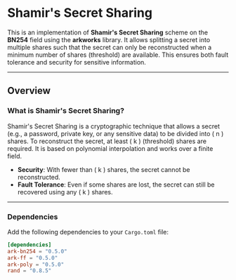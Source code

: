 # **Shamir's Secret Sharing**

This is an implementation of **Shamir's Secret Sharing** scheme on the **BN254** field using the **arkworks** library. It allows splitting a secret into multiple shares such that the secret can only be reconstructed when a minimum number of shares (threshold) are available. This ensures both fault tolerance and security for sensitive information.

---

## **Overview**

### **What is Shamir's Secret Sharing?**
Shamir's Secret Sharing is a cryptographic technique that allows a secret (e.g., a password, private key, or any sensitive data) to be divided into \( n \) shares. To reconstruct the secret, at least \( k \) (threshold) shares are required. It is based on polynomial interpolation and works over a finite field.

- **Security**: With fewer than \( k \) shares, the secret cannot be reconstructed.
- **Fault Tolerance**: Even if some shares are lost, the secret can still be recovered using any \( k \) shares.

---

### **Dependencies**
Add the following dependencies to your `Cargo.toml` file:
```toml
[dependencies]
ark-bn254 = "0.5.0"
ark-ff = "0.5.0"
ark-poly = "0.5.0"
rand = "0.8.5"
```
